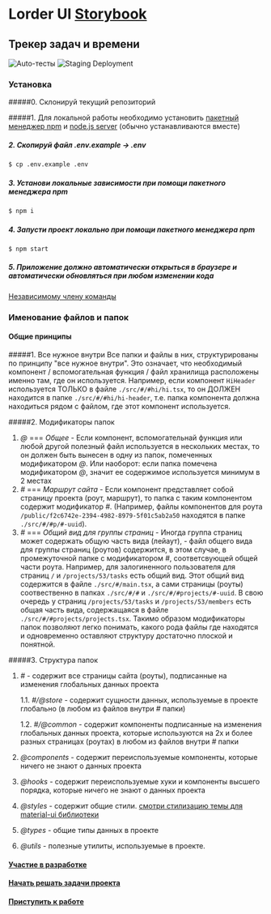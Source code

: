 # Lorder UI [Storybook](https://altiore.github.io/lorder.ui)

## Трекер задач и времени

![Auto-тесты](https://github.com//altiore/lorder.ui/workflows/CI/badge.svg) ![Staging Deployment](https://github.com//altiore/lorder.ui/workflows/Staging%20Deployment/badge.svg)

### Установка

#####0. Склонируй текущий репозиторий

#####1. Для локальной работы необходимо установить [пакетный менеджер npm](https://www.npmjs.com/get-npm) и [node.js server](https://nodejs.org/en/) (обычно устанавливаются вместе)


##### 2. Скопируй файл .env.example -> .env

```bash
$ cp .env.example .env
```

##### 3. Установи локальные зависимости при помощи пакетного менеджера npm

```bash
$ npm i
```

##### 4. Запусти проект локально при помощи пакетного менеджера npm

```bash
$ npm start
```

##### 5. Приложение должно автоматически открыться в браузере и автоматически обновляться при любом изменении кода

[Независимому члену команды](https://github.com/altiore/lorder.ui/wiki/Start)

### Именование файлов и папок

#### Общие принципы

#####1. Все нужное внутри
Все папки и файлы в них, структурированы по принципу "все нужное внутри". Это означает, что необходимый компонент / вспомогательная функция / файл хранилища расположены именно там, где он используется. Например, если компонент `HiHeader` используется ТОЛЬКО в файле `./src/#/#hi/hi.tsx`, то он ДОЛЖЕН находится в папке `./src/#/#hi/hi-header`, т.е. папка компонента должна находиться рядом с файлом, где этот компонент используется.

#####2. Модификаторы папок
1. _@_ === _Общее_ - Если компонент, вспомогательнай функция или любой другой полезный файл используется в нескольких местах, то он должен быть вынесен в одну из папок, помеченных модификатором _@_. Или наоборот: если папка помечена модификатором _@_, значит ее содержимое используется минимум в 2 местах
2. _#_ === _Маршрут сайта_ - Если компонент представляет собой страницу проекта (роут, маршрут), то папка с таким компонентом содержит модификатор _#_. (Например, файлы компонентов для роута `/public/f2c6742e-2394-4982-8979-5f01c5ab2a50` находятся в папке `./src/#/#p/#-uuid`).
3. _#_ === _Общий вид для группы страниц_ - Иногда группа страниц может содержать общую часть вида (лейаут), - файл общего вида для группы страниц (роутов) содержится, в этом случае, в промежуточной папке c модификатором _#_, соответсвующей общей части роута. Например, для залогиненного пользователя для страниц `/` и `/projects/53/tasks` есть общий вид. Этот общий вид содержится в файле `./src/#/main.tsx`, а сами страницы (роуты) соотвественно в папках `./src/#/#` и `./src/#/#projects/#-uuid`. В свою очередь у страниц `/projects/53/tasks` и `/projects/53/members` есть общая часть вида, содержащаяся в файле `./src/#/#projects/projects.tsx`. Такимо образом модификаторы папок позволяют легко понимать, какого рода файлы где находятся и одновременно оставляют структуру достаточно плоской и понятной.

#####3. Структура папок

1. _#_ - содержит все страницы сайта (роуты), подписанные на изменения глобальных данных проекта

   1.1. _#/@store_ - содержит сущности данных, используемые в проекте глобально (в любом из файлов внутри _#_ папки)

   1.2. _#/@common_ - содержит компоненты подписанные на изменения глобальных данных проекта, которые используются на 2х и более разных страницах (роутах) в любом из файлов внутри _#_ папки

2. _@components_ - содержит переиспользуемые компоненты, которые ничего не знают о данных проекта
3. _@hooks_ - содержит переиспользуемые хуки и компоненты высшего порядка, которые ничего не знают о данных проекта
4. _@styles_ - содержит общие стили. [смотри стилизацию темы для material-ui библиотеки](https://material-ui.com/customization/theming/)
5. _@types_ - общие типы данных в проекте
6. _@utils_ - полезные утилиты, используемые в проекте.

#### [Участие в разработке](https://github.com/altiore/lorder.ui/wiki/Start)
#### [Начать решать задачи проекта](https://github.com/altiore/lorder.ui/wiki/Start)
#### [Приступить к работе](https://github.com/altiore/lorder.ui/wiki/NoRabota)

